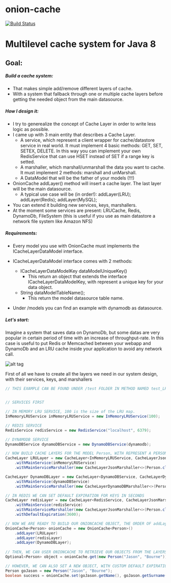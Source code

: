# onion-cache 

[![Build Status](https://travis-ci.org/enryold/onion-cache.svg?branch=develop)](https://travis-ci.org/enryold/onion-cache)


# Multilevel cache system for Java 8 




## Goal:

##### Build a cache system:

- That makes simple add/remove different layers of cache.
- With a system that fallback through one or multiple cache layers before getting the needed object from the main datasource.


##### How I design it:

- I try to generealize the concept of Cache Layer in order to write less logic as possible.
- I came up with 3 main entity that describes a Cache Layer.
  + A service, which represent a client wrapper for cache/datastore service in real world. It must implement 4 basic methods: GET, SET, SETEX, DELETE.
    In this way you can implement your own RedisService that can use HSET instead of SET if a range key is setted.
  + A marshaller, which marshall/unmarshall the data you want to cache. It must implement 2 methods: marshall and unMarshall.
  + A DataModel that will be the father of your models (!!!)
- OnionCache addLayer() method will insert a cache layer. The last layer will be the main datasource.
  + A typical use case will be (in order!):
      addLayer(LRU);
      addLayer(Redis);
      addLayer(MySQL);
- You can extend it building new services, keys, marshallers.
- At the moment some services are present: LRUCache, Redis, DynamoDb, FileSystem (this is useful if you use as main datastore a network file system like Amazon NFS)


##### Requirements:

- Every model you use with OnionCache must implements the ICacheLayerDataModel interface.
- ICacheLayerDataModel interface comes with 2 methods: 
    + ICacheLayerDataModelKey dataModelUniqueKey()
        * This return an object that extends the interface ICacheLayerDataModelKey, with represent a unique key for your data object.
    + String dataModelTableName();
        * This return the model datasource table name.

- Under /models you can find an example with dynamodb as datasource.
    


##### Let's start:

Imagine a system that saves data on DynamoDb, but some datas are very popular in certain period of time with an increase of throughput-rate.
In this case is useful to put Redis or Memcached between your webapp and DynamoDb and an LRU cache inside your application to avoid any network call.

![alt tag](https://raw.githubusercontent.com/enryold/onion-cache/develop/onion-cache-bootstrap-structure-example.png)

First of all we have to create all the layers we need in our system design, with their services, keys, and marshallers

```java
// THIS EXAMPLE CAN BE FOUND UNDER /test FOLDER IN METHOD NAMED test_LRU_REDIS_DYNAMODB_FALLBACK()


// SERVICES FIRST

// IN MEMORY LRU SERVICE, 100 is the size of the LRU map. 
InMemoryLRUService inMemoryLRUService = new InMemoryLRUService(100);

// REDIS SERVICE
RedisService redisService = new RedisService("localhost", 6379);

// DYNAMODB SERVICE
DynamoDBService dynamoDBService = new DynamoDBService(dynamodb);

// NOW BUILD CACHE LAYERS FOR THE MODEL Person, WITH REPRESENT A PERSON WITH NAME AND SURNAME PROPERTIES.
CacheLayer LRULayer = new CacheLayer<InMemoryLRUService, CacheLayerJsonMarshaller<Person>, Person>()
    .withMainService(inMemoryLRUService)
    .withMainServiceMarshaller(new CacheLayerJsonMarshaller<>(Person.class, String.class));

CacheLayer DynamoDBLayer = new CacheLayer<DynamoDBService, CacheLayerDynamoDBMarshaller<Person>, Person>()
    .withMainService(dynamoDBService)
    .withMainServiceMarshaller(new CacheLayerDynamoDBMarshaller<>(Person.class, Person.class));

// IN REDIS WE CAN SET DEFAULT EXPIRATION FOR KEYS IN SECONDS
CacheLayer redisLayer = new CacheLayer<RedisService, CacheLayerJsonMarshaller<Person>, Person>()
    .withMainService(redisService)
    .withMainServiceMarshaller(new CacheLayerJsonMarshaller<>(Person.class, String.class))
    .withDefaultExpiration(3600);

// NOW WE ARE READY TO BUILD OUR ONIONCACHE OBJECT, THE ORDER OF addLayer IS IMPORTANT!!
OnionCache<Person> onionCache = new OnionCache<Person>()
    .addLayer(LRULayer)
    .addLayer(redisLayer)
    .addLayer(DynamoDBLayer);
    
// THEN, WE CAN USER ONIONCACHE TO RETRIEVE OUR OBJECTS FROM THE LAYERS. 
Optional<Person> object = onionCache.get(new Person("Jason", "Bourne"));

// HOWEVER, WE CAN ALSO SET A NEW OBJECT, WITH CUSTOM DEFAULT EXPIRATION (This works only in Redis/Memcached)
Person goJason = new Person("Jason", "Bourne");
boolean success = onionCache.set(goJason.getName(), goJason.getSurname(), goJason, 30 );


```


